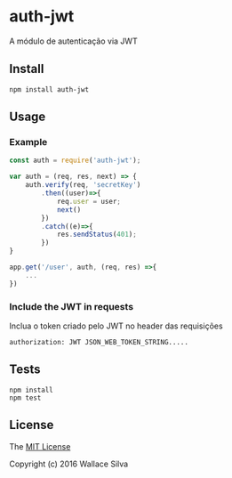 # auth-jwt

A módulo de autenticação via JWT

## Install

    npm install auth-jwt

## Usage

### Example


```js
const auth = require('auth-jwt');

var auth = (req, res, next) => {
    auth.verify(req, 'secretKey')
        .then((user)=>{
            req.user = user;
            next()
        })
        .catch((e)=>{
            res.sendStatus(401);
        })
}

app.get('/user', auth, (req, res) =>{
    ...
})
```

### Include the JWT in requests

Inclua o token criado pelo JWT no header das requisições

    authorization: JWT JSON_WEB_TOKEN_STRING.....

## Tests

    npm install
    npm test

## License

The [MIT License](http://opensource.org/licenses/MIT)

Copyright (c) 2016 Wallace Silva